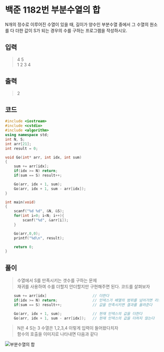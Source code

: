 # 백준 1182번 부분수열의 합
N개의 정수로 이루어진 수열이 있을 때, 길이가 양수인 부분수열 중에서 그 수열의 원소를 다 더한 값이 S가 되는 경우의 수를 구하는 프로그램을 작성하시오.
## 입력
> 4 5 </br>
1 2 3 4 
## 출력
> 2
## 코드
```c++
#include <iostream>
#include <cstdio>
#include <algorithm>
using namespace std;
int N, S;
int arr[21];
int result = 0;

void Go(int* arr, int idx, int sum)
{
    sum += arr[idx];
    if(idx >= N) return;
    if(sum == S) result++;

    Go(arr, idx + 1, sum);
    Go(arr, idx + 1, sum - arr[idx]);
}

int main(void)
{
    scanf("%d %d", &N, &S);
    for(int i=0; i<N; i++){
        scanf("%d", &arr[i]);
    }

    Go(arr,0,0);
    printf("%d\n", result);

    return 0;
}

```
## 풀이
> 수열에서 S를 만족시키는 갯수를 구하는 문제 </br>
  재귀를 사용하여 수를 더할지 안더할지만 구현해주면 된다. 코드를 살펴보자
```c++
    sum += arr[idx]                     // 더한다
    if(idx >= N) return;                // 인덱스가 배열의 범위를 넘어가면 리턴
    if(sum == S) result++;              // 값을 만족시키면 결과를 올려준다

    Go(arr, idx + 1, sum);              // 현재 인덱스의 값을 더한다
    Go(arr, idx + 1, sum - arr[idx]);   // 현재 인덱스의 값을 더하지 않는다
```
> N은 4 S는 3 수열은 1,2,3,4 이렇게 입력이 들어왔다치자 </br>
  함수의 호출을 이미지로 나타내면 다음과 같다
  
![부분수열의 합](https://user-images.githubusercontent.com/43857226/62024431-e489cb00-b20f-11e9-8904-e3f9b65386ca.png)

